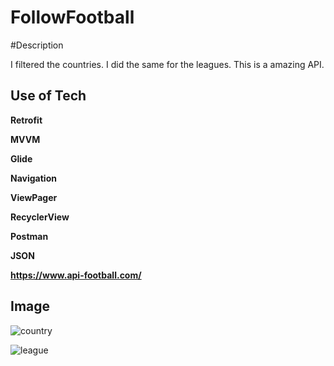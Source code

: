 # FollowFootball
 

#Description

I filtered the countries. 
I did the same for the leagues.
This is a amazing API.



## Use of Tech

**Retrofit**

**MVVM**

**Glide**

**Navigation**

**ViewPager**

**RecyclerView**

**Postman**

**JSON**


__https://www.api-football.com/__

## Image

![country](https://user-images.githubusercontent.com/44746773/156462997-a09804b9-967a-4f6e-832f-dfcc4f28a770.png)

![league](https://user-images.githubusercontent.com/44746773/156463039-07f14cb0-9d7b-4243-99cc-396c6b983e9f.png)


